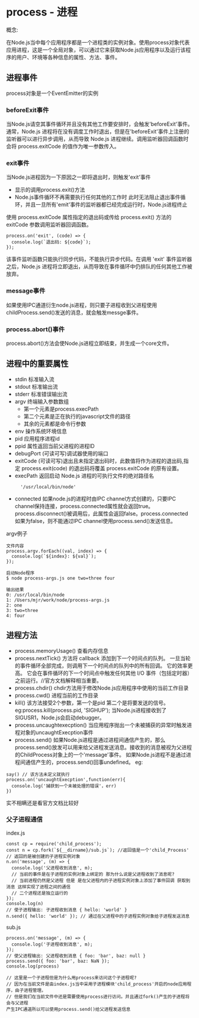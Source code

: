 # process - 进程
概念:

在Node.js当中每个应用程序都是一个进程类的实例对象。使用process对象代表应用进程，这是一个全局对象，可以通过它来获取Node.js应用程序以及运行该程序的用户、环境等各种信息的属性、方法、事件。

## 进程事件
process对象是一个EventEmitter的实例 

### beforeExit事件
当Node.js请空其事件循环并且没有其他工作要安排时，会触发'beforeExit'事件。通常，Node.js 进程将在没有调度工作时退出，但是在'beforeExit'事件上注册的监听器可以进行异步调用，从而导致 Node.js 进程继续。调用监听器回调函数时会将 process.exitCode 的值作为唯一参数传入。

### exit事件
当Node.js进程因为一下原因之一即将退出时，则触发'exit'事件
 - 显示的调用process.exit()方法
 - Node.js事件循环不再需要执行任何其他的工作时
 此时无法阻止退出事件循环，并且一旦所有'emit'事件的监听器都已经完成运行时，Node.js进程终止

使用 process.exitCode 属性指定的退出码或传给 process.exit() 方法的 exitCode 参数调用监听器回调函数。
```
process.on('exit', (code) => {
  console.log(`退出码: ${code}`);
});
```
该事件监听函数只能执行同步代码，不能执行异步代码。在调用 'exit' 事件监听器之后，Node.js 进程将立即退出，从而导致在事件循环中仍排队的任何其他工作被放弃。

### message事件
如果使用IPC通道衍生node.js进程，则只要子进程收到父进程使用childProcess.send()发送的消息，就会触发messge事件。

### process.abort()事件
process.abort()方法会使Node.js进程立即结束，并生成一个core文件。

## 进程中的重要属性
- stdin 标准输入流
- stdout 标准输出流
- stderr 标准错误输出流
- argv 终端输入参数数组
  - 第一个元素是process.execPath
  - 第二个元素是正在执行的javascript文件的路径
  - 其余的元素都是命令行参数
- env 操作系统环境信息
- pid 应用程序进程id
- ppid 属性返回当前父进程的进程ID
- debugPort (可读可写)调试器使用的端口
- exitCode  (可读可写)退出且未指定退出码时，此数值将作为进程的退出码,指定 process.exit(code) 的退出码将覆盖 process.exitCode 的原有设置。
- execPath 返回启动 Node.js 进程的可执行文件的绝对路径名
  ```
    '/usr/local/bin/node'
  ```
- connected 如果node.js的进程时由IPC channel方式创建的，只要IPC channel保持连接，process.connected属性就会返回true。process.disconnect()被调用后，此属性会返回false。process.connected如果为false，则不能通过IPC channel使用process.send()发送信息。

argv例子
```
文件内容
process.argv.forEach((val, index) => {
  console.log(`${index}: ${val}`);
});

启动Node程序
$ node process-args.js one two=three four

输出结果
0: /usr/local/bin/node
1: /Users/mjr/work/node/process-args.js
2: one
3: two=three
4: four
```


## 进程方法
- process.memoryUsage() 查看内存信息
- process.nextTick() 方法将 callback 添加到下一个时间点的队列。 一旦当轮的事件循环全部完成，则调用下一个时间点的队列中的所有回调。 它的效率更高。 它会在事件循环的下一个时间点中触发任何其他 I/O 事件（包括定时器）之前运行。//官方文档解释相当重要。
- process.chdir() chdir方法用于修改Node.js应用程序中使用的当前工作目录
- process.cwd() 进程当前的工作目录
- kill() 该方法接受2个参数，第一个是pid 第二个是将要发送的信号。 eg:process.kill(process.pid, 'SIGHUP'); 当Node.js进程接收到了SIGUSR1，Node.js会启动debugger。
- process.uncaughtexecption() 当应用程序抛出一个未被捕获的异常时触发进程对象的uncaughtExecption事件
- process.send() 如果Node.js进程是通过进程间通信产生的，那么process.send()放发可以用来给父进程发送消息。接收到的消息被视为父进程的ChildProcess对象上的一个'message'事件。
如果Node.js进程不是通过进程间通信产生的，process.send()回事undefined。
eg:
```
say() // 该方法未定义就执行
process.on('uncaughtExecption',function(err){
  console.log('捕获到一个未被处理的错误'，err)
})
```

实不相瞒还是看官方文档比较好

### 父子进程通信
index.js
```
const cp = require('child_process');
const n = cp.fork(`${__dirname}/sub.js`); //返回值是一个'child_Process'
// 返回的是被创建的子进程实例对象
n.on('message', (m) => {
  console.log('父进程收到消息', m);
  // 当前的事件是在子进程的实例对象上绑定的 那为什么说是父进程收到了消息呢?
  // 当前进程仍然是父进程 但是 是在父进程内的子进程实例对象上添加了事件回调 获取到消息 这样实现了进程之间的通信
  // 二个进程还是独立运行的
});
console.log(n)
// 使子进程输出: 子进程收到消息 { hello: 'world' }
n.send({ hello: 'world' }); // 通过在父进程中的子进程实例对象给子进程发送消息
```

sub.js
```
process.on('message', (m) => {
  console.log('子进程收到消息', m);
});
// 使父进程输出: 父进程收到消息 { foo: 'bar', baz: null }
process.send({ foo: 'bar', baz: NaN });
console.log(process)

// 这里是一个子进程但是为什么用process来访问这个子进程呢? 
// 因为在当前文件是由index.js当中采用子进程模块'child_process'开启的node应用程序，由子进程管理。
// 但是我们在当前文件中还是需要使用process进行访问。并且通过fork()产生的子进程将会与父进程
产生IPC通道所以可以使用process.send()给父进程发送信息
```


